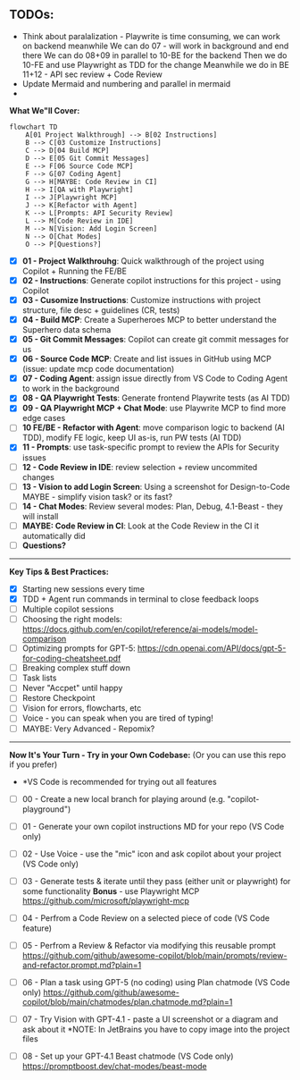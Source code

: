 ## TODOs:
- Think about paralalization - Playwrite is time consuming, we can work on backend meanwhile
We can do 07 - will work in background and end there
We can do 08+09 in parallel to 10-BE for the backend
Then we do 10-FE and use Playwright as TDD for the change
Meanwhile we do in BE 11+12 - API sec review + Code Review
- Update Mermaid and numbering and parallel in mermaid
- 

**What We"ll Cover:**

```mermaid
flowchart TD
	A[01 Project Walkthrough] --> B[02 Instructions]
	B --> C[03 Customize Instructions]
	C --> D[04 Build MCP]
	D --> E[05 Git Commit Messages]
	E --> F[06 Source Code MCP]
	F --> G[07 Coding Agent]
	G --> H[MAYBE: Code Review in CI]
	H --> I[QA with Playwright]
	I --> J[Playwright MCP]
	J --> K[Refactor with Agent]
	K --> L[Prompts: API Security Review]
	L --> M[Code Review in IDE]
	M --> N[Vision: Add Login Screen]
	N --> O[Chat Modes]
	O --> P[Questions?]
```
- [x] **01 - Project Walkthrouhg**: Quick walkthrough of the project using Copilot + Running the FE/BE
- [x] **02 - Instructions**: Generate copilot instructions for this project - using Copilot
- [x] **03 - Cusomize Instructions**: Customize instructions with project structure, file desc + guidelines (CR, tests)
- [x] **04 - Build MCP**: Create a Superheroes MCP to better understand the Superhero data schema
- [x] **05 - Git Commit Messages**: Copilot can create git commit messages for us
- [x] **06 - Source Code MCP**: Create and list issues in GitHub using MCP (issue: update mcp code documentation)
- [x] **07 - Coding Agent**: assign issue directly from VS Code to Coding Agent to work in the background
- [x] **08 - QA Playwright Tests**: Generate frontend Playwrite tests (as AI TDD)
- [x] **09 - QA Playwright MCP + Chat Mode**: use Playwrite MCP to find more edge cases
- [ ] **10 FE/BE - Refactor with Agent**: move comparison logic to backend (AI TDD), modify FE logic, keep UI as-is, run PW tests (AI TDD)
- [x] **11 - Prompts**: use task-specific prompt to review the APIs for Security issues
- [ ] **12 - Code Review in IDE**: review selection + review uncommited changes
- [ ] **13 - Vision to add Login Screen**: Using a screenshot for Design-to-Code
MAYBE - simplify vision task? or its fast?
- [ ] **14 - Chat Modes**: Review several modes: Plan, Debug, 4.1-Beast - they will install
- [ ] **MAYBE: Code Review in CI**: Look at the Code Review in the CI it automatically did
- [ ] **Questions?**

---

**Key Tips & Best Practices:**
- [x] Starting new sessions every time
- [x] TDD + Agent run commands in terminal to close feedback loops
- [ ] Multiple copilot sessions
- [ ] Choosing the right models: https://docs.github.com/en/copilot/reference/ai-models/model-comparison
- [ ] Optimizing prompts for GPT-5: https://cdn.openai.com/API/docs/gpt-5-for-coding-cheatsheet.pdf
- [ ] Breaking complex stuff down
- [ ] Task lists
- [ ] Never "Accpet" until happy
- [ ] Restore Checkpoint
- [ ] Vision for errors, flowcharts, etc
- [ ] Voice - you can speak when you are tired of typing!
- [ ] MAYBE: Very Advanced - Repomix?

---

**Now It's Your Turn - Try in your Own Codebase:**
(Or you can use this repo if you prefer)

* *VS Code is recommended for trying out all features
- [ ] 00 - Create a new local branch for playing around (e.g. "copilot-playground")
- [ ] 01 - Generate your own copilot instructions MD for your repo (VS Code only)
- [ ] 02 - Use Voice - use the "mic" icon and ask copilot about your project (VS Code only)
- [ ] 03 - Generate tests & iterate until they pass (either unit or playwright) for some functionality
**Bonus** - use Playwright MCP
https://github.com/microsoft/playwright-mcp
- [ ] 04 - Perfrom a Code Review on a selected piece of code (VS Code feature)
- [ ] 05 - Perfrom a Review & Refactor via modifying this reusable prompt
https://github.com/github/awesome-copilot/blob/main/prompts/review-and-refactor.prompt.md?plain=1
- [ ] 06 - Plan a task using GPT-5 (no coding) using Plan chatmode (VS Code only)
https://github.com/github/awesome-copilot/blob/main/chatmodes/plan.chatmode.md?plain=1
- [ ] 07 - Try Vision with GPT-4.1 - paste a UI screenshot or a diagram and ask about it
*NOTE: In JetBrains you have to copy image into the project files
- [ ] 08 - Set up your GPT-4.1 Beast chatmode (VS Code only)
https://promptboost.dev/chat-modes/beast-mode 



